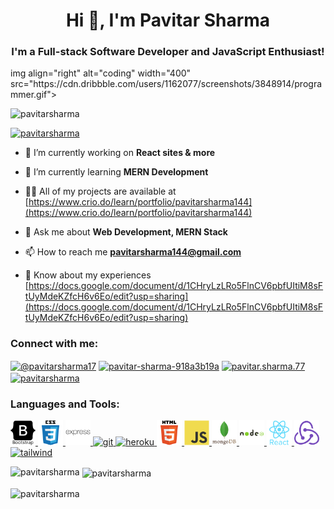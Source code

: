 <h1 align="center">Hi 👋, I'm Pavitar Sharma</h1>
<h3 align="center">I'm a Full-stack Software Developer and JavaScript Enthusiast!</h3>
img align="right" alt="coding" width="400" src="https://cdn.dribbble.com/users/1162077/screenshots/3848914/programmer.gif">

<p align="left"> <img src="https://komarev.com/ghpvc/?username=pavitarsharma&label=Profile%20views&color=0e75b6&style=flat" alt="pavitarsharma" /> </p>

<p align="left"> <a href="https://github.com/ryo-ma/github-profile-trophy"><img src="https://github-profile-trophy.vercel.app/?username=pavitarsharma" alt="pavitarsharma" /></a> </p>

- 🔭 I’m currently working on **React sites & more**

- 🌱 I’m currently learning **MERN Development**

- 👨‍💻 All of my projects are available at [https://www.crio.do/learn/portfolio/pavitarsharma144](https://www.crio.do/learn/portfolio/pavitarsharma144)

- 💬 Ask me about **Web Development, MERN Stack**

- 📫 How to reach me **pavitarsharma144@gmail.com**

- 📄 Know about my experiences [https://docs.google.com/document/d/1CHryLzLRo5FlnCV6pbfUItiM8sFtUyMdeKZfcH6v6Eo/edit?usp=sharing](https://docs.google.com/document/d/1CHryLzLRo5FlnCV6pbfUItiM8sFtUyMdeKZfcH6v6Eo/edit?usp=sharing)

<h3 align="left">Connect with me:</h3>
<p align="left">
<a href="https://twitter.com/@pavitarsharma17" target="blank"><img align="center" src="https://raw.githubusercontent.com/rahuldkjain/github-profile-readme-generator/master/src/images/icons/Social/twitter.svg" alt="@pavitarsharma17" height="30" width="40" /></a>
<a href="https://linkedin.com/in/pavitar-sharma-918a3b19a" target="blank"><img align="center" src="https://raw.githubusercontent.com/rahuldkjain/github-profile-readme-generator/master/src/images/icons/Social/linked-in-alt.svg" alt="pavitar-sharma-918a3b19a" height="30" width="40" /></a>
<a href="https://fb.com/pavitar.sharma.77" target="blank"><img align="center" src="https://raw.githubusercontent.com/rahuldkjain/github-profile-readme-generator/master/src/images/icons/Social/facebook.svg" alt="pavitar.sharma.77" height="30" width="40" /></a>
<a href="https://www.leetcode.com/pavitarsharma" target="blank"><img align="center" src="https://raw.githubusercontent.com/rahuldkjain/github-profile-readme-generator/master/src/images/icons/Social/leet-code.svg" alt="pavitarsharma" height="30" width="40" /></a>
</p>

<h3 align="left">Languages and Tools:</h3>
<p align="left"> <a href="https://getbootstrap.com" target="_blank" rel="noreferrer"> <img src="https://raw.githubusercontent.com/devicons/devicon/master/icons/bootstrap/bootstrap-plain-wordmark.svg" alt="bootstrap" width="40" height="40"/> </a> <a href="https://www.w3schools.com/css/" target="_blank" rel="noreferrer"> <img src="https://raw.githubusercontent.com/devicons/devicon/master/icons/css3/css3-original-wordmark.svg" alt="css3" width="40" height="40"/> </a> <a href="https://expressjs.com" target="_blank" rel="noreferrer"> <img src="https://raw.githubusercontent.com/devicons/devicon/master/icons/express/express-original-wordmark.svg" alt="express" width="40" height="40"/> </a> <a href="https://git-scm.com/" target="_blank" rel="noreferrer"> <img src="https://www.vectorlogo.zone/logos/git-scm/git-scm-icon.svg" alt="git" width="40" height="40"/> </a> <a href="https://heroku.com" target="_blank" rel="noreferrer"> <img src="https://www.vectorlogo.zone/logos/heroku/heroku-icon.svg" alt="heroku" width="40" height="40"/> </a> <a href="https://www.w3.org/html/" target="_blank" rel="noreferrer"> <img src="https://raw.githubusercontent.com/devicons/devicon/master/icons/html5/html5-original-wordmark.svg" alt="html5" width="40" height="40"/> </a> <a href="https://developer.mozilla.org/en-US/docs/Web/JavaScript" target="_blank" rel="noreferrer"> <img src="https://raw.githubusercontent.com/devicons/devicon/master/icons/javascript/javascript-original.svg" alt="javascript" width="40" height="40"/> </a> <a href="https://www.mongodb.com/" target="_blank" rel="noreferrer"> <img src="https://raw.githubusercontent.com/devicons/devicon/master/icons/mongodb/mongodb-original-wordmark.svg" alt="mongodb" width="40" height="40"/> </a> <a href="https://nodejs.org" target="_blank" rel="noreferrer"> <img src="https://raw.githubusercontent.com/devicons/devicon/master/icons/nodejs/nodejs-original-wordmark.svg" alt="nodejs" width="40" height="40"/> </a> <a href="https://reactjs.org/" target="_blank" rel="noreferrer"> <img src="https://raw.githubusercontent.com/devicons/devicon/master/icons/react/react-original-wordmark.svg" alt="react" width="40" height="40"/> </a> <a href="https://redux.js.org" target="_blank" rel="noreferrer"> <img src="https://raw.githubusercontent.com/devicons/devicon/master/icons/redux/redux-original.svg" alt="redux" width="40" height="40"/> </a> <a href="https://tailwindcss.com/" target="_blank" rel="noreferrer"> <img src="https://www.vectorlogo.zone/logos/tailwindcss/tailwindcss-icon.svg" alt="tailwind" width="40" height="40"/> </a> </p>

<p><img align="left" src="https://github-readme-stats.vercel.app/api/top-langs?username=pavitarsharma&show_icons=true&locale=en&layout=compact" alt="pavitarsharma" /></p>

<p>&nbsp;<img align="center" src="https://github-readme-stats.vercel.app/api?username=pavitarsharma&show_icons=true&locale=en" alt="pavitarsharma" /></p>

<p><img align="center" src="https://github-readme-streak-stats.herokuapp.com/?user=pavitarsharma&" alt="pavitarsharma" /></p>
